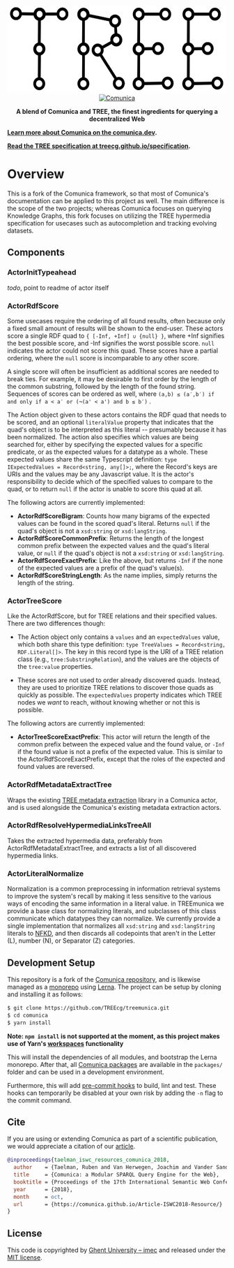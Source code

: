 <p align="center">
  <a href="https://treecg.github.io/specification/">
    <img alt="TREE" src="https://raw.githubusercontent.com/TREEcg/specification/master/tree-logo.svg" height="200">
  </a>
  <a href="https://comunica.dev/">
    <img alt="Comunica" src="https://comunica.dev/img/comunica_red.svg" height="200">
  </a>
</p>

<p align="center">
  <strong>A blend of Comunica and TREE, the finest ingredients for querying a decentralized Web</strong>
</p>

**[Learn more about Comunica on the comunica.dev](https://comunica.dev/).**

**[Read the TREE specification at treecg.github.io/specification](https://treecg.github.io/specification/).**

# Overview

This is a fork of the Comunica framework, so that most of Comunica's documentation can be applied to this project as well. The main difference is the scope of the two projects; whereas Comunica focuses on querying Knowledge Graphs, this fork focuses on utilizing the TREE hypermedia specification for usecases such as autocompletion and tracking evolving datasets.

## Components

### ActorInitTypeahead

*todo*, point to readme of actor itself

### ActorRdfScore

Some usecases require the ordering of all found results, often because only a fixed small amount of results will be shown to the end-user. These actors score a single RDF quad to `{ [-Inf, +Inf] ∪ {null} }`, where +Inf signifies the best possible score, and -Inf signifies the worst possible score. `null` indicates the actor could not score this quad. These scores have a partial ordering, where the `null` score is incomparable to any other score. 

A single score will often be insufficient as additional scores are needed to break ties. For example, it may be desirable to first order by the length of the common substring, followed by the length of the found string. Sequences of scores can be ordered as well, where `(a,b) ≤ (a′,b′) if and only if a < a′ or (¬(a' < a') and b ≤ b′)` . 

The Action object given to these actors contains the RDF quad that needs to be scored, and an optional `literalValue` property that indicates that the quad's object is to be interpreted as this literal -- presumably because it has been normalized. The action also specifies which values are being searched for, either by specifying the expected values for a specific predicate, or as the expected values for a datatype as a whole. These expected values share the same Typescript definition: `type IExpectedValues = Record<string, any[]>;`, where the Record's keys are URIs and the values may be any Javascript value. It is the actor's responsibility to decide which of the specified values to compare to the quad, or to return `null` if the actor is unable to score this quad at all.

The following actors are currently implemented:

* **ActorRdfScoreBigram**: Counts how many bigrams of the expected values can be found in the scored quad's literal. Returns `null` if the quad's object is not a `xsd:string` or `xsd:langString`.
* **ActorRdfScoreCommonPrefix**: Returns the length of the longest common prefix between the expected values and the quad's literal value, or `null` if the quad's object is not a `xsd:string` or `xsd:langString`.
* **ActorRdfScoreExactPrefix**: Like the above, but returns `-Inf` if the none of the expected values are a prefix of the quad's value(s).
* **ActorRdfScoreStringLength**: As the name implies, simply returns the length of the string.

### ActorTreeScore

Like the ActorRdfScore, but for TREE relations and their specified values. There are two differences though:

* The Action object only contains a `values` and an `expectedValues` value, which both share this type definition: `type TreeValues = Record<string, RDF.Literal[]>`. The key in this record type is the URI of a TREE relation class (e.g., `tree:SubstringRelation`), and the values are the objects of the `tree:value` properties. 

* These scores are not used to order already discovered quads. Instead, they are used to prioritize TREE relations to discover those quads as quickly as possible. The `expectedValues` property indicates which TREE nodes we _want_ to reach, without knowing whether or not this is possible. 

The following actors are currently implemented:

* **ActorTreeScoreExactPrefix**: This actor will return the length of the common prefix between the expeced value and the found value, or `-Inf` if the found value is not a prefix of the expected value. This is similar to the ActorRdfScoreExactPrefix, except that the roles of the expected and found values are reversed. 

### ActorRdfMetadataExtractTree

Wraps the existing [TREE metadata extraction](https://github.com/Dexagod/tree-metadata-extraction) library in a Comunica actor, and is used alongside the Comunica's existing metadata extraction actors.

### ActorRdfResolveHypermediaLinksTreeAll

Takes the extracted hypermedia data, preferably from ActorRdfMetadataExtractTree, and extracts a list of all discovered hypermedia links.

### ActorLiteralNormalize

Normalization is a common preprocessing in information retrieval systems to improve the system's recall by making it less sensitive to the various ways of encoding the same information in a literal value. in TREEmunica we provide a base class for normalizing literals, and subclasses of this class communicate which datatypes they can normalize. 
We currently provide a single implementation that normalizes all `xsd:string` and `xsd:langString` literals to  [NFKD](http://www.unicode.org/reports/tr15/#Normalization_Forms_Table), and then discards all codepoints that aren't in the Letter (L), number (N), or Separator (Z) categories. 

## Development Setup

This repository is a fork of the [Comunica repository](https://github.com/comunica/), and is likewise managed as a [monorepo](https://github.com/babel/babel/blob/master/doc/design/monorepo.md) using [Lerna](https://lernajs.io/). The project can be setup by cloning and installing it as follows:

```bash
$ git clone https://github.com/TREEcg/treemunica.git
$ cd comunica
$ yarn install
```

**Note: `npm install` is not supported at the moment, as this project makes use of Yarn's [workspaces](https://yarnpkg.com/lang/en/docs/workspaces/) functionality**

This will install the dependencies of all modules, and bootstrap the Lerna monorepo. After that, all [Comunica packages](https://github.com/comunica/comunica/tree/master/packages) are available in the `packages/` folder and can be used in a development environment.

Furthermore, this will add [pre-commit hooks](https://www.npmjs.com/package/pre-commit) to build, lint and test. These hooks can temporarily be disabled at your own risk by adding the `-n` flag to the commit command.

## Cite

If you are using or extending Comunica as part of a scientific publication,
we would appreciate a citation of our [article](https://comunica.github.io/Article-ISWC2018-Resource/).

```bibtex
@inproceedings{taelman_iswc_resources_comunica_2018,
  author    = {Taelman, Ruben and Van Herwegen, Joachim and Vander Sande, Miel and Verborgh, Ruben},
  title     = {Comunica: a Modular SPARQL Query Engine for the Web},
  booktitle = {Proceedings of the 17th International Semantic Web Conference},
  year      = {2018},
  month     = oct,
  url       = {https://comunica.github.io/Article-ISWC2018-Resource/}
}
```

## License
This code is copyrighted by [Ghent University – imec](http://idlab.ugent.be/)
and released under the [MIT license](http://opensource.org/licenses/MIT).
